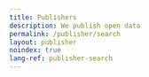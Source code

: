 ```yaml
---
title: Publishers
description: We publish open data
permalink: /publisher/search
layout: publisher
noindex: true
lang-ref: publisher-search
---
```

